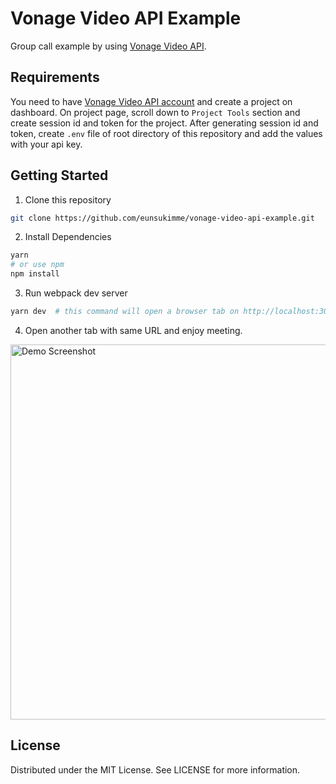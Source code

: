 # Vonage Video API Example

Group call example by using [Vonage Video API](https://www.vonage.com/communications-apis/video/).

## Requirements

You need to have [Vonage Video API account](https://tokbox.com/account/#/) and create a project on dashboard. On project page, scroll down to `Project Tools` section and create session id and token for the project. After generating session id and token, create `.env` file of root directory of this repository and add the values with your api key.

## Getting Started

1. Clone this repository

```sh
git clone https://github.com/eunsukimme/vonage-video-api-example.git
```

2. Install Dependencies

```sh
yarn
# or use npm
npm install
```

3. Run webpack dev server

```sh
yarn dev  # this command will open a browser tab on http://localhost:3000
```

4. Open another tab with same URL and enjoy meeting.

<img width="600" alt="Demo Screenshot" src="https://user-images.githubusercontent.com/31213226/107076314-9dca5780-682e-11eb-830a-a376d1a954a5.png">

## License

Distributed under the MIT License. See LICENSE for more information.
